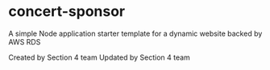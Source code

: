 # concert-sponsor
A simple Node application starter template for a dynamic website backed by AWS RDS


Created by Section 4 team
Updated by Section 4 team
